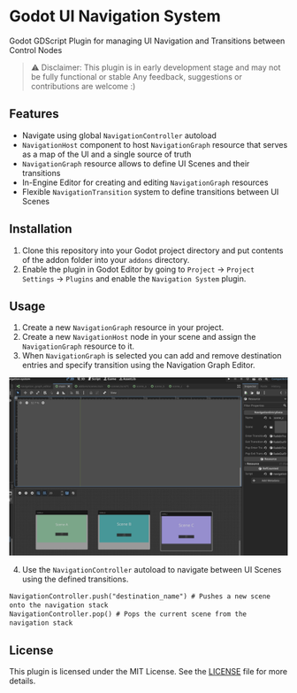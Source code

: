 # Godot UI Navigation System

Godot GDScript Plugin for managing UI Navigation and Transitions between Control Nodes

> ⚠️ Disclaimer: This plugin is in early development stage and may not be fully functional or stable
> Any feedback, suggestions or contributions are welcome :) 

## Features
- Navigate using global `NavigationController` autoload
- `NavigationHost` component to host `NavigationGraph` resource that serves as a map of the UI and a single source of truth
- `NavigationGraph` resource allows to define UI Scenes and their transitions
- In-Engine Editor for creating and editing `NavigationGraph` resources
- Flexible `NavigationTransition` system to define transitions between UI Scenes


## Installation
1. Clone this repository into your Godot project directory and put contents of the addon folder into  your `addons` directory.
2. Enable the plugin in Godot Editor by going to `Project` -> `Project Settings` -> `Plugins` and enable the `Navigation System` plugin.



## Usage
1. Create a new `NavigationGraph` resource in your project.
2. Create a new `NavigationHost` node in your scene and assign the `NavigationGraph` resource to it.
3. When `NavigationGraph` is selected you can add and remove destination entries and specify transition using the Navigation Graph Editor.

<img src="assets/editor.png" alt="Navigation Graph Editor" width="600">

4. Use the `NavigationController` autoload to navigate between UI Scenes using the defined transitions.

```gdscript
NavigationController.push("destination_name") # Pushes a new scene onto the navigation stack
NavigationController.pop() # Pops the current scene from the navigation stack
```



## License
This plugin is licensed under the MIT License. See the [LICENSE](LICENSE) file for more details.